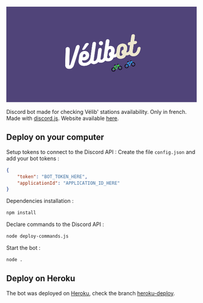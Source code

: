 ![Banner](img/velibot_banner.png)
 
Discord bot made for checking Vélib' stations availability. Only in french. Made with [discord.js](https://discord.js.org/#/). Website available [here](https://totocptbgn.github.io/Velibot/).

## Deploy on your computer

Setup tokens to connect to the Discord API : Create the file `config.json` and add your bot tokens :
```json
{
    "token": "BOT_TOKEN_HERE",
    "applicationId": "APPLICATION_ID_HERE"
}
```

Dependencies installation :

```bash
npm install 
```

Declare commands to the Discord API :
```bash
node deploy-commands.js
```

Start the bot :
```bash
node .
```

## Deploy on Heroku

The bot was deployed on [Heroku](https://www.heroku.com/), check the branch [heroku-deploy](https://github.com/totocptbgn/Velibot/tree/heroku-deploy).
